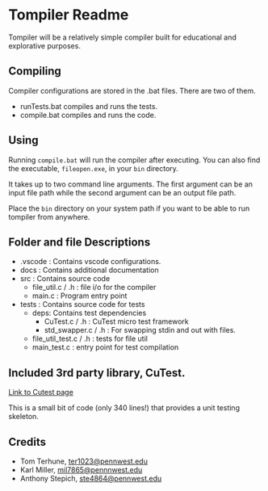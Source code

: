 
# Tompiler Readme

Tompiler will be a relatively simple compiler built for educational and explorative purposes. 

## Compiling

Compiler configurations are stored in the .bat files. There are two of them.
 - runTests.bat compiles and runs the tests. 
 - compile.bat compiles and runs the code. 

## Using

Running `compile.bat` will run the compiler after executing. You can also find the executable, `fileopen.exe`, in your `bin` directory.

It takes up to two command line arguments. The first argument can be an input file path while the second argument can be an output file path.

Place the `bin` directory on your system path if you want to be able to run tompiler from anywhere. 
## Folder and file Descriptions

- .vscode : Contains vscode configurations.
- docs : Contains additional documentation
- src : Contains source code
    - file_util.c / .h : file i/o for the compiler
    - main.c : Program entry point
- tests : Contains source code for tests
    - deps: Contains test dependencies
        - CuTest.c / .h : CuTest micro test framework
        - std_swapper.c / .h : For swapping stdin and out with files.
    - file_util_test.c / .h : tests for file util
    - main_test.c : entry point for test compilation

## Included 3rd party library, CuTest.

[Link to Cutest page](https://cutest.sourceforge.net/)

This is a small bit of code (only 340 lines!) that provides a unit testing skeleton. 

## Credits

- Tom Terhune, ter1023@pennwest.edu
- Karl Miller, mil7865@pennnwest.edu
- Anthony Stepich, ste4864@pennwest.edu

